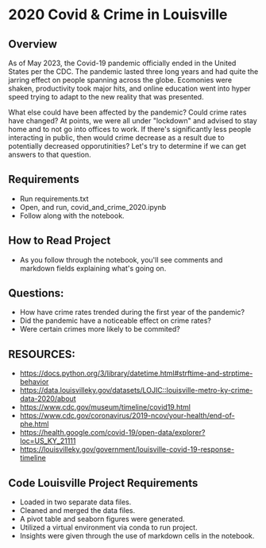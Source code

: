 # 2020 Covid & Crime in Louisville

## Overview

As of May 2023, the Covid-19 pandemic officially ended in the United States per the CDC. The pandemic lasted three long years and had quite the jarring effect on people spanning across the globe. Ecomonies were shaken, productivity took major hits, and online education went into hyper speed trying to adapt to the new reality that was presented. 

What else could have been affected by the pandemic? Could crime rates have changed? At points, we were all under "lockdown" and advised to stay home and to not go into offices to work. If there's significantly less people interacting in public, then would crime decrease as a result due to potentially decreased opporutinities? Let's try to determine if we can get answers to that question.

## Requirements
- Run requirements.txt
- Open, and run, covid_and_crime_2020.ipynb
- Follow along with the notebook.

## How to Read Project
- As you follow through the notebook, you'll see comments and markdown fields explaining what's going on.

## Questions:
- How have crime rates trended during the first year of the pandemic?
- Did the pandemic have a noticeable effect on crime rates?
- Were certain crimes more likely to be commited?

## RESOURCES: 
- https://docs.python.org/3/library/datetime.html#strftime-and-strptime-behavior
- https://data.louisvilleky.gov/datasets/LOJIC::louisville-metro-ky-crime-data-2020/about
- https://www.cdc.gov/museum/timeline/covid19.html
- https://www.cdc.gov/coronavirus/2019-ncov/your-health/end-of-phe.html
- https://health.google.com/covid-19/open-data/explorer?loc=US_KY_21111
- https://louisvilleky.gov/government/louisville-covid-19-response-timeline

## Code Louisville Project Requirements
- Loaded in two separate data files.
- Cleaned and merged the data files.
- A pivot table and seaborn figures were generated.
- Utilized a virtual environment via conda to run project.
- Insights were given through the use of markdown cells in the notebook.